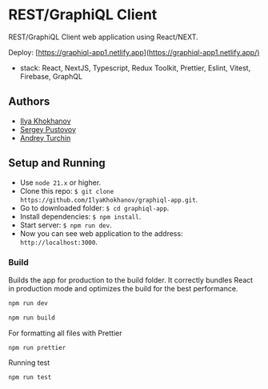 # REST/GraphiQL Client

REST/GraphiQL Client web application using React/NEXT.

Deploy: [https://graphiql-app1.netlify.app](https://graphiql-app1.netlify.app/)

- stack: React, NextJS, Typescript, Redux Toolkit, Prettier, Eslint, Vitest, Firebase, GraphQL

## Authors

- [Ilya Khokhanov](https://github.com/ilyakhokhanov)
- [Sergey Pustovoy](https://github.com/cerbeer)
- [Andrey Turchin](https://github.com/anturchin)

## Setup and Running

- Use `node 21.x` or higher.
- Clone this repo: `$ git clone https://github.com/IlyaKhokhanov/graphiql-app.git`.
- Go to downloaded folder: `$ cd graphiql-app`.
- Install dependencies: `$ npm install`.
- Start server: `$ npm run dev`.
- Now you can see web application to the address: `http://localhost:3000`.

### Build

Builds the app for production to the build folder. It correctly bundles React in production mode and optimizes the build for the best performance.

```bash
npm run dev
```

```bash
npm run build
```

For formatting all files with Prettier

```bash
npm run prettier
```

Running test

```bash
npm run test
```
